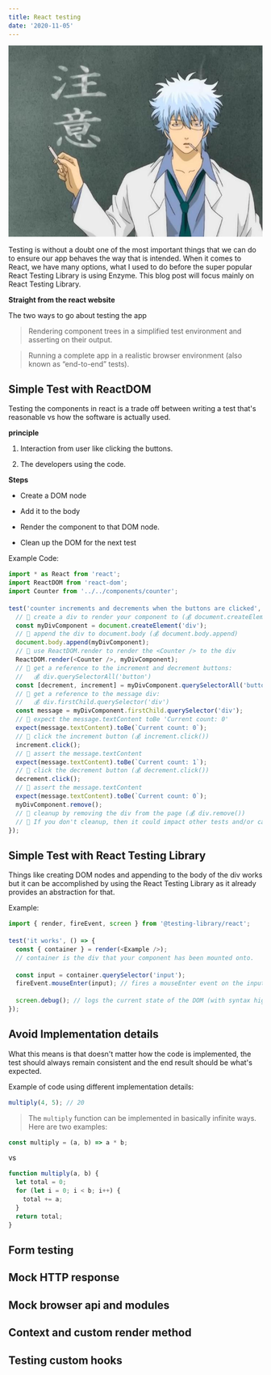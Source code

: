 ```yaml
---
title: React testing
date: '2020-11-05'
---
```


![testing](./testing.jpg)

Testing is without a doubt one of the most important things that we can do to ensure our app behaves the way that is intended. When it comes to React, we have many options, what I used to do before the super popular React Testing Library is using Enzyme. This blog post will focus mainly on React Testing Library.

**Straight from the react website**

The two ways to go about testing the app

> Rendering component trees in a simplified test environment and asserting on their output.

> Running a complete app in a realistic browser environment (also known as “end-to-end” tests).

## Simple Test with ReactDOM

Testing the components in react is a trade off between writing a test that's reasonable vs how the software is actually used.

**principle**

1. Interaction from user like clicking the buttons.

2. The developers using the code.

**Steps**

- Create a DOM node

- Add it to the body

- Render the component to that DOM node.

- Clean up the DOM for the next test

Example Code:

```javascript
import * as React from 'react';
import ReactDOM from 'react-dom';
import Counter from '../../components/counter';

test('counter increments and decrements when the buttons are clicked', () => {
  // 🐨 create a div to render your component to (💰 document.createElement)
  const myDivComponent = document.createElement('div');
  // 🐨 append the div to document.body (💰 document.body.append)
  document.body.append(myDivComponent);
  // 🐨 use ReactDOM.render to render the <Counter /> to the div
  ReactDOM.render(<Counter />, myDivComponent);
  // 🐨 get a reference to the increment and decrement buttons:
  //   💰 div.querySelectorAll('button')
  const [decrement, increment] = myDivComponent.querySelectorAll('button');
  // 🐨 get a reference to the message div:
  //   💰 div.firstChild.querySelector('div')
  const message = myDivComponent.firstChild.querySelector('div');
  // 🐨 expect the message.textContent toBe 'Current count: 0'
  expect(message.textContent).toBe(`Current count: 0`);
  // 🐨 click the increment button (💰 increment.click())
  increment.click();
  // 🐨 assert the message.textContent
  expect(message.textContent).toBe(`Current count: 1`);
  // 🐨 click the decrement button (💰 decrement.click())
  decrement.click();
  // 🐨 assert the message.textContent
  expect(message.textContent).toBe(`Current count: 0`);
  myDivComponent.remove();
  // 🐨 cleanup by removing the div from the page (💰 div.remove())
  // 🦉 If you don't cleanup, then it could impact other tests and/or cause a memory leak
});
```

## Simple Test with React Testing Library

Things like creating DOM nodes and appending to the body of the div works but it can be accomplished by using the React Testing Library as it already provides an abstraction for that.

Example:

```javascript
import { render, fireEvent, screen } from '@testing-library/react';

test('it works', () => {
  const { container } = render(<Example />);
  // container is the div that your component has been mounted onto.

  const input = container.querySelector('input');
  fireEvent.mouseEnter(input); // fires a mouseEnter event on the input

  screen.debug(); // logs the current state of the DOM (with syntax highlighting!)
});
```

## Avoid Implementation details

What this means is that doesn't matter how the code is implemented, the test should always remain consistent and the end result should be what's expected.

Example of code using different implementation details:

```javascript
multiply(4, 5); // 20
```

> The `multiply` function can be implemented in basically infinite ways. Here are two examples:

```javascript
const multiply = (a, b) => a * b;
```

vs

```javascript
function multiply(a, b) {
  let total = 0;
  for (let i = 0; i < b; i++) {
    total += a;
  }
  return total;
}
```

## Form testing

## Mock HTTP response

## Mock browser api and modules

## Context and custom render method

## Testing custom hooks
